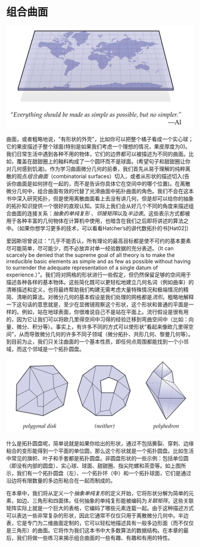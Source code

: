 # 组合曲面
![](../../image/ch2/ch2.png)

曲面，或者粗略地说，"有形状的外壳"，比如你可以把整个橘子看成一个实心球；它的果皮描述子整个球面(特别是如果我们考虑一个理想的情况，果皮厚度为0)。我们日常生活中遇到各种不用的物体，它们的边界都可以被描述为不同的曲面。比如，覆盖在甜甜圈上的釉料构成了一个圆环而不是球面。(希望句子和甜甜圈让你对几何感到饥渴)。作为学习曲面微分几何的前奏，我们首先从易于理解的纯粹离散的观点*组合曲面*（combinatorial surfaces）切入，或者从形状的描述切入(告诉你曲面是如何拼在一起的，而不是告诉你具体它在空间中的哪个位置)。在离散微分几何中，组合曲面有效的代替了光滑曲面中拓扑曲面的角色。我们不会在这本书中深入研究拓扑，但是使用离散曲面看上去没有讲几何，但是却可以给你的抽象的拓扑知识提供一个很好的直观认知。实际上我们会从好几个不同的角度来描述组合曲面的连接关系：*抽象的单纯复形* 、*邻接矩阵*以及*半边表*。这些表示方式都被用于各种丰富的几何物体在计算机中使用，也暗含在我们之后即将讲述的算法之中。（如果你想学习更多的技术，可以看看Hatcher’s的讲代数拓扑的书[Hat02]）



爱因斯坦曾说过：“几乎不能否认，所有理论的最高目标都是使不可约的基本要素尽可能简单，尽可能少，而不必放弃对单一经验数据的充分表述。（It can scarcely be denied that the supreme goal of all theory is to make the irreducible basic elements as simple and as few as possible without having to surrender the adequate representation of a single datum of experience.）”。我们将对网格的形状进行一些假定，但仍然保留足够的空间用于描述各种各样的基本物体。这些简化既可以更轻松地建立几何名词（例如曲率）的清晰描述和定义，也将最终帮助我们构建无需考虑大量特殊情况和极端情况的精简、清晰的算法。对微分几何的基本假设是我们处理的网格都是*流形*。粗略地解释一下这句话的意思就是，至少在显微镜观察这个形状，这个形状和普通的平面是一样的。例如，站在地球表面，你很难说自己不是站在平面上。流行假设是很有用的，因为它让我们可以将欧几里得空间中习得的经验迁移到弯曲空间中（比如：向量、微分、积分等）。事实上，有许多不同的方式可以使形状“看起来像欧几里得空间”，从而导致微分几何的许多不同子领域（微分拓扑、共形几何、黎曼几何等）。到目前为止，我们只关注曲面的一个基本性质，即任何点周围都能找到一个小邻域，而这个邻域是一个拓扑圆盘。

![](../../image/ch2/ch2_1.png)

什么是拓扑圆盘呢，简单说就是如果你给出的形状，通过不包括撕裂、穿刺、边缘粘合的变形能得到一个平面的单位圆，那么这个形状就是一个拓扑圆盘。比如生活中常见的旗帜、叶子和手套都是拓扑圆盘。非圆盘形状的一些示例：包括单位圆（即没有内部的圆盘）、实心球、球面、甜甜圈、指尖陀螺和茶壶等。如上图所示，我们有一个拓扑圆盘（左）、一个拓扑环（中）和一个拓扑球面，它们是通过沿边将有限数量的多边形粘合在一起而制成的。



在本章中，我们将从定义一个*抽象单纯复形*的定义开始，它将形状分解为简单的元素，如边、三角形和四面体。任何抽象的单纯复形能被编码为*关联矩阵*，这些关联矩阵实际上就是一个巨大的表格，它编码了哪些元素连载一起。由于这种描述方式可以表达一些非常复杂的形状，因此它通常不仅仅只用于离散微分几何中。半边表，它是专门为二维曲面定制的，它可以轻松地描述具有一般多边形面（而不仅仅是三角形）的曲面。它将作为我们这本书中大多数算法的数据结构。在本章的最后，我们将做一些练习来揭示组合曲面的一些有趣、有趣和有用的特性。
